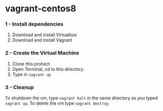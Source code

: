 # vagrant-centos8

### 1 - Install dependencies

  1. Download and install Virtualbox
  2. Download and install Vagrant

### 2 - Create the Virtual Machine

  1. Clone this prohect
  2. Open Terminal, cd to this directory.
  4. Type in `vagrant up`

### 3 - Cleanup

To shutdown the vm, type `vagrant halt` in the same directory as you typed `vagrant up`. To delete the vm type `vagrant destroy`.
